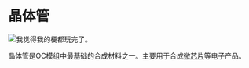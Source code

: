 # 晶体管

![我觉得我的梗都玩完了。](oredict:opencomputers:materialTransistor)

晶体管是OC模组中最基础的合成材料之一。主要用于合成[微芯片](chip1.md)等电子产品。
